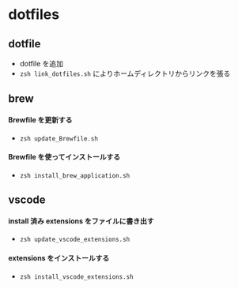 # dotfiles

## dotfile
- dotfile を追加
- `zsh link_dotfiles.sh` によりホームディレクトリからリンクを張る


## brew
#### Brewfile を更新する
- `zsh update_Brewfile.sh`

#### Brewfile を使ってインストールする
- `zsh install_brew_application.sh`


## vscode
#### install 済み extensions をファイルに書き出す
- `zsh update_vscode_extensions.sh`

#### extensions をインストールする
- `zsh install_vscode_extensions.sh`
